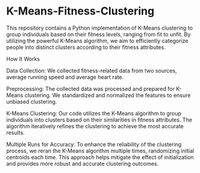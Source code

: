 # K-Means-Fitness-Clustering
This repository contains a Python implementation of K-Means clustering to group individuals based on their fitness levels, ranging from fit to unfit. By utilizing the powerful K-Means algorithm, we aim to efficiently categorize people into distinct clusters according to their fitness attributes.

How It Works

Data Collection: We collected fitness-related data from two sources, average running speed and average heart rate.

Preprocessing: The collected data was processed and prepared for K-Means clustering. We standardized and normalized the features to ensure unbiased clustering.

K-Means Clustering: Our code utilizes the K-Means algorithm to group individuals into clusters based on their similarities in fitness attributes. The algorithm iteratively refines the clustering to achieve the most accurate results.

Multiple Runs for Accuracy: To enhance the reliability of the clustering process, we reran the K-Means algorithm multiple times, randomizing initial centroids each time. This approach helps mitigate the effect of initialization and provides more robust and accurate clustering outcomes.
